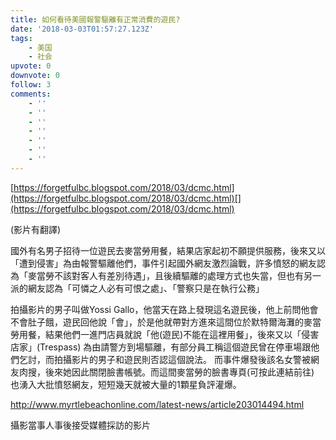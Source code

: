 ```yaml
---
title: 如何看待美國報警驅離有正常消費的遊民?
date: '2018-03-03T01:57:27.123Z'
tags:
    - 美国
    - 社会
upvote: 0
downvote: 0
follow: 3
comments:
    - ''
    - ''
    - ''
    - ''
    - ''
    - ''
    - ''
---
```


[https://forgetfulbc.blogspot.com/2018/03/dcmc.html](https://forgetfulbc.blogspot.com/2018/03/dcmc.html)[](https://forgetfulbc.blogspot.com/2018/03/dcmc.html)

(影片有翻譯)  
  

國外有名男子招待一位遊民去麥當勞用餐，結果店家起初不願提供服務，後來又以「遭到侵害」為由報警驅離他們，事件引起國外網友激烈論戰，許多憤怒的網友認為「麥當勞不該對客人有差別待遇」，且後續驅離的處理方式也失當，但也有另一派的網友認為「可憐之人必有可恨之處」、「警察只是在執行公務」 

拍攝影片的男子叫做Yossi Gallo，他當天在路上發現這名遊民後，他上前問他會不會肚子餓，遊民回他說「會」，於是他就帶對方進來這間位於默特爾海灘的麥當勞用餐，結果他們一進門店員就說「他(遊民)不能在這裡用餐」，後來又以「侵害店家」(Trespass) 為由請警方到場驅離，有部分員工稱這個遊民曾在停車場跟他們乞討，而拍攝影片的男子和遊民則否認這個說法。 而事件爆發後該名女警被網友肉搜，後來她因此關閉臉書帳號。而這間麥當勞的臉書專頁(可按此連結前往) 也湧入大批憤怒網友，短短幾天就被大量的1顆星負評灌爆。 

  

http://www.myrtlebeachonline.com/latest-news/article203014494.html  

攝影當事人事後接受媒體採訪的影片
